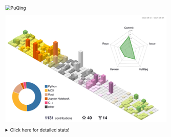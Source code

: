 ![PuQing](https://user-images.githubusercontent.com/27223114/171565019-9a56fae6-b08b-421f-99db-7e830da42371.png)

![](./profile-3d-contrib/profile-season-animate.svg)

<details>
<summary>Click here for detailed stats!</summary>

<!--START_SECTION:waka-->
![Lines of code](https://img.shields.io/badge/From%20Hello%20World%20I%27ve%20Written-1.4%20million%20lines%20of%20code-blue)

**🐱 My GitHub Data** 

> 📦 401.5 kB Used in GitHub's Storage 
 > 
> 🏆 484 Contributions in the Year 2024
 > 
> 🚫 Not Opted to Hire
 > 
> 📜 55 Public Repositories 
 > 
> 🔑 29 Private Repositories 
 > 
**I'm an Early 🐤** 

```text
🌞 Morning                485 commits         ██░░░░░░░░░░░░░░░░░░░░░░░   06.23 % 
🌆 Daytime                3515 commits        ███████████░░░░░░░░░░░░░░   45.13 % 
🌃 Evening                1770 commits        ██████░░░░░░░░░░░░░░░░░░░   22.72 % 
🌙 Night                  2019 commits        ██████░░░░░░░░░░░░░░░░░░░   25.92 % 
```


📊 **This Week I Spent My Time On** 

```text
💬 Programming Languages: 
Python                   7 hrs 4 mins        ██████░░░░░░░░░░░░░░░░░░░   23.84 % 
Browsing                 6 hrs 44 mins       ██████░░░░░░░░░░░░░░░░░░░   22.68 % 
TypeScript               4 hrs 25 mins       ████░░░░░░░░░░░░░░░░░░░░░   14.93 % 
GitHubing                3 hrs 51 mins       ███░░░░░░░░░░░░░░░░░░░░░░   12.97 % 
Fish Touching            2 hrs 14 mins       ██░░░░░░░░░░░░░░░░░░░░░░░   07.58 % 

🔥 Editors: 
VS Code                  14 hrs 40 mins      ████████████░░░░░░░░░░░░░   49.39 % 
Chrome                   14 hrs 39 mins      ████████████░░░░░░░░░░░░░   49.36 % 
fish                     22 mins             ░░░░░░░░░░░░░░░░░░░░░░░░░   01.24 % 

💻 Operating System: 
Mac                      15 hrs 1 min        █████████████░░░░░░░░░░░░   50.61 % 
WSL                      9 hrs 26 mins       ████████░░░░░░░░░░░░░░░░░   31.77 % 
Windows                  4 hrs 30 mins       ████░░░░░░░░░░░░░░░░░░░░░   15.19 % 
Linux                    43 mins             █░░░░░░░░░░░░░░░░░░░░░░░░   02.43 % 
```


<!--END_SECTION:waka-->
</details>
